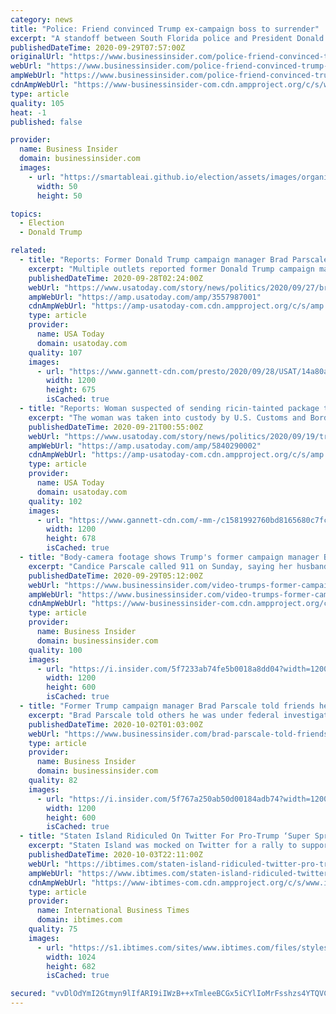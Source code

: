 ```yaml
---
category: news
title: "Police: Friend convinced Trump ex-campaign boss to surrender"
excerpt: "A standoff between South Florida police and President Donald Trump’s former campaign manager Brad Parscale ended after an officer who was friends with Parscale convinced him to surrender, officials said."
publishedDateTime: 2020-09-29T07:57:00Z
originalUrl: "https://www.businessinsider.com/police-friend-convinced-trump-ex-campaign-boss-to-surrender-2020-9"
webUrl: "https://www.businessinsider.com/police-friend-convinced-trump-ex-campaign-boss-to-surrender-2020-9"
ampWebUrl: "https://www.businessinsider.com/police-friend-convinced-trump-ex-campaign-boss-to-surrender-2020-9?amp"
cdnAmpWebUrl: "https://www-businessinsider-com.cdn.ampproject.org/c/s/www.businessinsider.com/police-friend-convinced-trump-ex-campaign-boss-to-surrender-2020-9?amp"
type: article
quality: 105
heat: -1
published: false

provider:
  name: Business Insider
  domain: businessinsider.com
  images:
    - url: "https://smartableai.github.io/election/assets/images/organizations/businessinsider.com-50x50.jpg"
      width: 50
      height: 50

topics:
  - Election
  - Donald Trump

related:
  - title: "Reports: Former Donald Trump campaign manager Brad Parscale hospitalized after threatening to harm himself"
    excerpt: "Multiple outlets reported former Donald Trump campaign manager Brad Parscale was taken to a hospital without incident after police were called."
    publishedDateTime: 2020-09-28T02:24:00Z
    webUrl: "https://www.usatoday.com/story/news/politics/2020/09/27/brad-parscale-donald-trump-florida-hospitalized/3557987001/"
    ampWebUrl: "https://amp.usatoday.com/amp/3557987001"
    cdnAmpWebUrl: "https://amp-usatoday-com.cdn.ampproject.org/c/s/amp.usatoday.com/amp/3557987001"
    type: article
    provider:
      name: USA Today
      domain: usatoday.com
    quality: 107
    images:
      - url: "https://www.gannett-cdn.com/presto/2020/09/28/USAT/14a80ae8-91ab-40af-9e4e-33a0a81364af-AP19227844022730.jpg?auto=webp&crop=5258,2958,x0,y267&format=pjpg&width=1200"
        width: 1200
        height: 675
        isCached: true
  - title: "Reports: Woman suspected of sending ricin-tainted package to Donald Trump at White House arrested at US-Canada border"
    excerpt: "The woman was taken into custody by U.S. Customs and Border Protection officers at the Peace Bridge border crossing near Buffalo, authorities said."
    publishedDateTime: 2020-09-21T00:55:00Z
    webUrl: "https://www.usatoday.com/story/news/politics/2020/09/19/trump-ricin-package-white-house-poison/5840290002/"
    ampWebUrl: "https://amp.usatoday.com/amp/5840290002"
    cdnAmpWebUrl: "https://amp-usatoday-com.cdn.ampproject.org/c/s/amp.usatoday.com/amp/5840290002"
    type: article
    provider:
      name: USA Today
      domain: usatoday.com
    quality: 102
    images:
      - url: "https://www.gannett-cdn.com/-mm-/c1581992760bd8165680c7fc3167152f355fee81/c=0-162-2692-1683/local/-/media/2018/10/02/USATODAY/USATODAY/636741165177323522-GettyImages-974117584.jpg?auto=webp&format=pjpg&width=1200"
        width: 1200
        height: 678
        isCached: true
  - title: "Body-camera footage shows Trump's former campaign manager Brad Parscale being tackled by police outside his Florida home"
    excerpt: "Candice Parscale called 911 on Sunday, saying her husband had loaded a firearm and threatened to hurt himself, according to a police report."
    publishedDateTime: 2020-09-29T05:12:00Z
    webUrl: "https://www.businessinsider.com/video-trumps-former-campaign-manager-brad-parscale-tackled-by-police-2020-9"
    ampWebUrl: "https://www.businessinsider.com/video-trumps-former-campaign-manager-brad-parscale-tackled-by-police-2020-9?amp"
    cdnAmpWebUrl: "https://www-businessinsider-com.cdn.ampproject.org/c/s/www.businessinsider.com/video-trumps-former-campaign-manager-brad-parscale-tackled-by-police-2020-9?amp"
    type: article
    provider:
      name: Business Insider
      domain: businessinsider.com
    quality: 100
    images:
      - url: "https://i.insider.com/5f7233ab74fe5b0018a8dd04?width=1200&format=jpeg"
        width: 1200
        height: 600
        isCached: true
  - title: "Former Trump campaign manager Brad Parscale told friends he was under federal investigation just days before meltdown"
    excerpt: "Brad Parscale told others he was under federal investigation, days before he was detained by police at his Florida home, Trump advisers told Insider"
    publishedDateTime: 2020-10-02T01:03:00Z
    webUrl: "https://www.businessinsider.com/brad-parscale-told-friends-under-federal-investigation-before-meltdown-2020-10"
    type: article
    provider:
      name: Business Insider
      domain: businessinsider.com
    quality: 82
    images:
      - url: "https://i.insider.com/5f767a250ab50d00184adb74?width=1200&format=jpeg"
        width: 1200
        height: 600
        isCached: true
  - title: "Staten Island Ridiculed On Twitter For Pro-Trump ‘Super Spreader’ Rally"
    excerpt: "Staten Island was mocked on Twitter for a rally to support President Trump, after he was hospitalized with COVID-19."
    publishedDateTime: 2020-10-03T22:11:00Z
    webUrl: "https://ibtimes.com/staten-island-ridiculed-twitter-pro-trump-super-spreader-rally-3056238"
    ampWebUrl: "https://www.ibtimes.com/staten-island-ridiculed-twitter-pro-trump-super-spreader-rally-3056238?amp=1"
    cdnAmpWebUrl: "https://www-ibtimes-com.cdn.ampproject.org/c/s/www.ibtimes.com/staten-island-ridiculed-twitter-pro-trump-super-spreader-rally-3056238?amp=1"
    type: article
    provider:
      name: International Business Times
      domain: ibtimes.com
    quality: 75
    images:
      - url: "https://s1.ibtimes.com/sites/www.ibtimes.com/files/styles/full/public/2020/09/26/donald-trump-fires-up-his-supporters-at-a.jpg"
        width: 1024
        height: 682
        isCached: true

secured: "vvDlOdYmI2Gtmyn9lIfARI9iIWzB++xTmleeBCGx5iCYlIoMrFsshzs4YTQVCSdE872wtQTd++CsQhkLPvacq1kjtgdhDUoOw/qAH2zjYxpGs2tzuNbBd86NYl/Dr9fz+29JbUHvsW2OA1M1Vhh0UeP9XXg/OQcvQDmdRf9ZhNGpIJo+Vm9Q6O2jA+PPQ2m4gk3kc0HNmpjQstXBho61jBjyya2D7j8Q4EYW4bkbNGKnAWlCStQFlvuHfFYD3q4m2ADQRGVafMrsBFuoLf5CYredRPGda5G6D9rFO/c2BFkEyEFp729tvRoCIpjzbyQ5PV0Os+nW2lMj6TZ7laZBIHkrhe+1kO3azBTK4k52hWc=;qrd1ooJ9TNJyyUe51O6xfg=="
---
```


